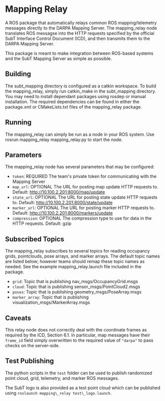 # Mapping Relay

A ROS package that automatically relays common ROS mapping/telemetry messages directly to the DARPA Mapping Server.  The mapping\_relay node translates ROS messagse into the HTTP requests specified by the official SubT Interface Control Document (ICD), and then transmits them to the DARPA Mapping Server.

This package is meant to make integration between ROS-based systems and the SubT Mapping Server as simple as possible.

## Building

The subt\_mapping directory is configured as a catkin workspace.  To build the mapping\_relay, simply run catkin\_make in the subt\_mapping directory.  You may need to install dependant packages using rosdep or manual installation.  The required dependencies can be found in either the package.xml or CMakeLists.txt files of the mapping\_relay package.

## Running

The mapping\_relay can simply be run as a node in your ROS system.  Use rosrun mapping\_relay mapping\_relay.py to start the node.

## Parameters
The mapping\_relay node has several parameters that may be configured:

* `token`: REQUIRED The team's private token for communicating with the Mapping Server
* `map_url`: OPTIONAL The URL for posting map update HTTP requests to. Default: http://10.100.2.201:8000/map/update
* `state_url`: OPTIONAL The URL for posting state update HTTP requests to. Default: http://10.100.2.201:8000/state/update
* `marker_url`: OPTIONAL The URL for posting marker HTTP requests to. Default: http://10.100.2.201:8000/markers/update
* `compression`: OPTIONAL The compression type to use for data in the HTTP requests. Default: gzip

## Subscribed Topics

The mapping\_relay subscribes to several topics for reading occupancy grids, pointclouds, pose arrays, and marker arrays.  The default topic names are listed below; however teams should remap these topic names as needed.  See the example mapping\_relay.launch file included in the package.

* `grid`: Topic that is publishing nav\_msgs/OccupancyGrid.msgs
* `cloud`: Topic that is publishing sensor\_msgs/PointCloud2.msgs
* `poses`: Topic that is publishing geometry\_msgs/PoseArray.msgs
* `marker_array`: Topic that is publishing visualization\_msgs/MarkerArray.msgs

## Caveats

This relay node does not correctly deal with the coordinate frames as required by the ICD, Section 6.1.  In particular, map messages have their `frame_id` field simply overwritten to the required value of `"darpa"` to pass checks on the server-side.

## Test Publishing

The python scripts in the `test` folder can be used to publish randomized point cloud, grid, telemetry, and marker ROS messages. 

The SubT logo is also provided as a test point cloud which can be published using `roslaunch mapping\_relay test\_logo.launch`. 
